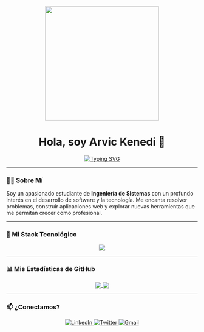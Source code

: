 <div align="center">

  <!-- Banner o GIF Principal -->
  <img src="https://media.giphy.com/media/k0ijJhqrUP4T2EvmJ1/giphy.gif?cid=ecf05e47p7hpnvtlj64a3of328i2ao65yxmtz5beazogrsqv&ep=v1_gifs_search&rid=giphy.gif&ct=g" width="300" />

  <!-- Título Principal -->
  <h1>
    Hola, soy Arvic Kenedi 👋
  </h1>

  <!-- Máquina de Escribir SVG -->
  <a href="https://github.com/DenverCoder1/readme-typing-svg">
    <img src="https://readme-typing-svg.herokuapp.com?font=Fira+Code&size=22&pause=1000&color=00FFFF&center=true&vCenter=true&width=500&height=50&lines=Estudiante+de+Ingeniería+de+Sistemas;Desarrollador+Full-Stack;Entusiasta+de+la+programación;Siempre+aprendiendo+algo+nuevo" alt="Typing SVG" />
  </a>

</div>

---

### 👨‍💻 Sobre Mí

<p>
  Soy un apasionado estudiante de <b>Ingeniería de Sistemas</b> con un profundo interés en el desarrollo de software y la tecnología. Me encanta resolver problemas, construir aplicaciones web y explorar nuevas herramientas que me permitan crecer como profesional.
</p>

---

### 🚀 Mi Stack Tecnológico

<p align="center">
  <a href="https://skillicons.dev">
    <img src="https://skillicons.dev/icons?i=react,nextjs,nodejs,express,mongodb,mysql,postgres,docker,git,vscode,figma,tailwind" />
  </a>
</p>

---

### 📊 Mis Estadísticas de GitHub

<p align="center">
  <a href="https://github.com/anuraghazra/github-readme-stats">
    <img align="center" src="https://github-readme-stats.vercel.app/api?username=ArvickJara&show_icons=true&locale=es&theme=tokyonight" />
  </a>
  <a href="https://github.com/anuraghazra/github-readme-stats">
    <img align="center" src="https://github-readme-stats.vercel.app/api/top-langs?username=ArvickJara&layout=compact&locale=es&theme=tokyonight" />
  </a>
</p>

---

### 📫 ¿Conectamos?

<p align="center">
  <a href="https://linkedin.com/in/tu-usuario-linkedin" target="_blank">
    <img src="https://img.shields.io/badge/LinkedIn-0077B5?style=for-the-badge&logo=linkedin&logoColor=white" alt="LinkedIn"/>
  </a>
  <a href="https://twitter.com/tu-usuario-twitter" target="_blank">
    <img src="https://img.shields.io/badge/Twitter-1DA1F2?style=for-the-badge&logo=twitter&logoColor=white" alt="Twitter"/>
  </a>
  <a href="mailto:tu-email@example.com">
    <img src="https://img.shields.io/badge/Gmail-D14836?style=for-the-badge&logo=gmail&logoColor=white" alt="Gmail"/>
  </a>
</p>
